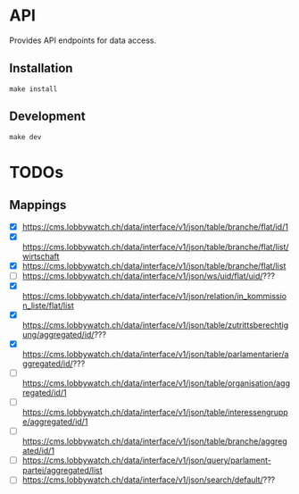 # API

Provides API endpoints for data access.

## Installation

```shell
make install
```

## Development

```shell
make dev
```

# TODOs

## Mappings

* [x] https://cms.lobbywatch.ch/data/interface/v1/json/table/branche/flat/id/1
* [x] https://cms.lobbywatch.ch/data/interface/v1/json/table/branche/flat/list/wirtschaft
* [x] https://cms.lobbywatch.ch/data/interface/v1/json/table/branche/flat/list
* [ ] https://cms.lobbywatch.ch/data/interface/v1/json/ws/uid/flat/uid/???
* [x] https://cms.lobbywatch.ch/data/interface/v1/json/relation/in_kommission_liste/flat/list
* [x] https://cms.lobbywatch.ch/data/interface/v1/json/table/zutrittsberechtigung/aggregated/id/???
* [x] https://cms.lobbywatch.ch/data/interface/v1/json/table/parlamentarier/aggregated/id/???
* [ ] https://cms.lobbywatch.ch/data/interface/v1/json/table/organisation/aggregated/id/1
* [ ] https://cms.lobbywatch.ch/data/interface/v1/json/table/interessengruppe/aggregated/id/1
* [ ] https://cms.lobbywatch.ch/data/interface/v1/json/table/branche/aggregated/id/1
* [ ] https://cms.lobbywatch.ch/data/interface/v1/json/query/parlament-partei/aggregated/list
* [ ] https://cms.lobbywatch.ch/data/interface/v1/json/search/default/???

